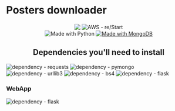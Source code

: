 # Posters downloader

<div align="center">
<img src="https://img.shields.io/badge/created--date-14th%20October-blue" align="center" />
<img src="https://img.shields.io/badge/AWS-re%2FStart-orange" alt="AWS - re/Start" align="center" />
</div>
<div align="center">
<img src="https://img.shields.io/badge/Python-%3E=3.6-blue?logo=python&logoColor=white" alt="Made with Python" align="center" ></a>
<a href="https://www.mongodb.com/" title="Go to MongoDB homepage"><img src="https://img.shields.io/badge/MongoDB-3-blue?logo=mongodb&logoColor=white" alt="Made with MongoDB" align="center" ></a>

## Dependencies you'll need to install
</div>
<div align="left">
<img src="https://img.shields.io/badge/dependency-requests-blue?logo=requests+&logoColor=white" alt="dependency - requests" align="center"></a>
<img src="https://img.shields.io/badge/dependency-pymongo-blue?logo=pymongo&logoColor=white" alt="dependency - pymongo" align="center"></a>
<img src="https://img.shields.io/badge/dependency-urllib3-blue?logo=urllib3&logoColor=white" alt="dependency - urllib3" align="center"></a>
<img src="https://img.shields.io/badge/dependency-bs4-blue?logo=bs4&logoColor=white" alt="dependency - bs4" align="center"></a> 
<img src="https://img.shields.io/badge/dependency-flask-blue" alt="dependency - flask" align="center"></a> 

### WebApp
<img src="/Users/mhinkyu/Desktop/webapp.png" alt="dependency - flask" align="center"></a>